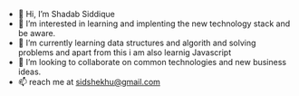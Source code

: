 - 👋 Hi, I’m Shadab Siddique
- 👀 I’m interested in learning and implenting the new technology stack and be aware.
- 🌱 I’m currently learning data structures and algorith and solving problems and apart from this i am also learnig Javascript
- 💞️ I’m looking to collaborate on common technologies and new business ideas.
- 📫 reach me at sidshekhu@gmail.com

<!---
sidshekhu/sidshekhu is a ✨ special ✨ repository because its `README.md` (this file) appears on your GitHub profile.
You can click the Preview link to take a look at your changes.
--->
